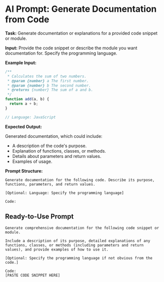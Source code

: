 # AI Prompt: Generate Documentation from Code

**Task:** Generate documentation or explanations for a provided code snippet or module.

**Input:** Provide the code snippet or describe the module you want documentation for. Specify the programming language.

**Example Input:**

```javascript
/**
 * Calculates the sum of two numbers.
 * @param {number} a The first number.
 * @param {number} b The second number.
 * @returns {number} The sum of a and b.
 */
function add(a, b) {
  return a + b;
}

// Language: JavaScript
```

**Expected Output:**

Generated documentation, which could include:
*   A description of the code's purpose.
*   Explanation of functions, classes, or methods.
*   Details about parameters and return values.
*   Examples of usage.

**Prompt Structure:**

```
Generate documentation for the following code. Describe its purpose, functions, parameters, and return values.

[Optional: Language: Specify the programming language]

Code:
```

## Ready-to-Use Prompt

```
Generate comprehensive documentation for the following code snippet or module.

Include a description of its purpose, detailed explanations of any functions, classes, or methods (including parameters and return values), and provide examples of how to use it.

[Optional: Specify the programming language if not obvious from the code.]

Code:
[PASTE CODE SNIPPET HERE]
